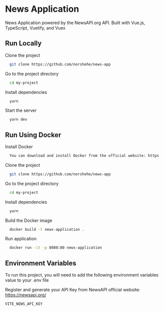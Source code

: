 # News Application

News Application powered by the NewsAPI.org API. Built with Vue.js, TypeScript, Vuetify, and Vuex

## Run Locally

Clone the project

```bash
  git clone https://github.com/norshehe/news-app
```

Go to the project directory

```bash
  cd my-project
```

Install dependencies

```bash
  yarn
```

Start the server

```bash
  yarn dev
```

## Run Using Docker

Install Docker

```bash
  You can download and install Docker from the official website: https://www.docker.com/get-started
```

Clone the project

```bash
  git clone https://github.com/norshehe/news-app
```

Go to the project directory

```bash
  cd my-project
```

Install dependencies

```bash
  yarn
```

Build the Docker image

```bash
  docker build -t news-application .
```

Run application

```bash
  docker run -it -p 8080:80 news-application
```

## Environment Variables

To run this project, you will need to add the following environment variables value to your .env file

Register and generate your API Key from NewsAPI official website: https://newsapi.org/

`VITE_NEWS_API_KEY`
